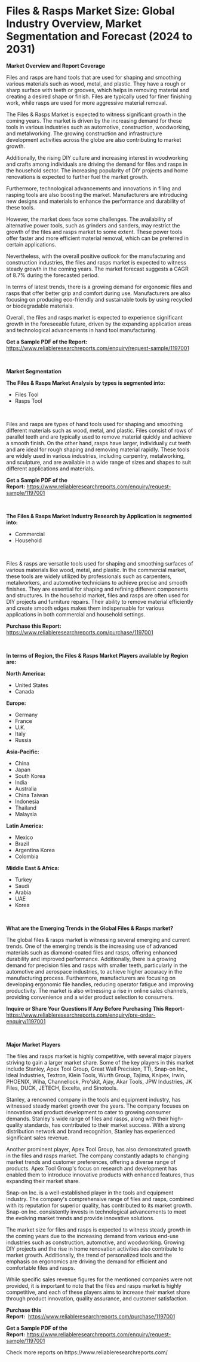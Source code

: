 <p><h1>Files & Rasps Market Size: Global Industry Overview, Market Segmentation and Forecast (2024 to 2031)</h1></p><p><strong>Market Overview and Report Coverage</strong></p>
<p><p>Files and rasps are hand tools that are used for shaping and smoothing various materials such as wood, metal, and plastic. They have a rough or sharp surface with teeth or grooves, which helps in removing material and creating a desired shape or finish. Files are typically used for finer finishing work, while rasps are used for more aggressive material removal.</p><p>The Files & Rasps Market is expected to witness significant growth in the coming years. The market is driven by the increasing demand for these tools in various industries such as automotive, construction, woodworking, and metalworking. The growing construction and infrastructure development activities across the globe are also contributing to market growth.</p><p>Additionally, the rising DIY culture and increasing interest in woodworking and crafts among individuals are driving the demand for files and rasps in the household sector. The increasing popularity of DIY projects and home renovations is expected to further fuel the market growth.</p><p>Furthermore, technological advancements and innovations in filing and rasping tools are also boosting the market. Manufacturers are introducing new designs and materials to enhance the performance and durability of these tools.</p><p>However, the market does face some challenges. The availability of alternative power tools, such as grinders and sanders, may restrict the growth of the files and rasps market to some extent. These power tools offer faster and more efficient material removal, which can be preferred in certain applications.</p><p>Nevertheless, with the overall positive outlook for the manufacturing and construction industries, the files and rasps market is expected to witness steady growth in the coming years. The market forecast suggests a CAGR of 8.7% during the forecasted period.</p><p>In terms of latest trends, there is a growing demand for ergonomic files and rasps that offer better grip and comfort during use. Manufacturers are also focusing on producing eco-friendly and sustainable tools by using recycled or biodegradable materials.</p><p>Overall, the files and rasps market is expected to experience significant growth in the foreseeable future, driven by the expanding application areas and technological advancements in hand tool manufacturing.</p></p>
<p><strong>Get a Sample PDF of the Report:</strong> <a href="https://www.reliableresearchreports.com/enquiry/request-sample/1197001">https://www.reliableresearchreports.com/enquiry/request-sample/1197001</a></p>
<p>&nbsp;</p>
<p><strong>Market Segmentation</strong></p>
<p><strong>The Files & Rasps Market Analysis by types is segmented into:</strong></p>
<p><ul><li>Files Tool</li><li>Rasps Tool</li></ul></p>
<p>&nbsp;</p>
<p><p>Files and rasps are types of hand tools used for shaping and smoothing different materials such as wood, metal, and plastic. Files consist of rows of parallel teeth and are typically used to remove material quickly and achieve a smooth finish. On the other hand, rasps have larger, individually cut teeth and are ideal for rough shaping and removing material rapidly. These tools are widely used in various industries, including carpentry, metalworking, and sculpture, and are available in a wide range of sizes and shapes to suit different applications and materials.</p></p>
<p><strong>Get a Sample PDF of the Report:</strong>&nbsp;<a href="https://www.reliableresearchreports.com/enquiry/request-sample/1197001">https://www.reliableresearchreports.com/enquiry/request-sample/1197001</a></p>
<p>&nbsp;</p>
<p><strong>The Files & Rasps Market Industry Research by Application is segmented into:</strong></p>
<p><ul><li>Commercial</li><li>Household</li></ul></p>
<p>&nbsp;</p>
<p><p>Files & rasps are versatile tools used for shaping and smoothing surfaces of various materials like wood, metal, and plastic. In the commercial market, these tools are widely utilized by professionals such as carpenters, metalworkers, and automotive technicians to achieve precise and smooth finishes. They are essential for shaping and refining different components and structures. In the household market, files and rasps are often used for DIY projects and furniture repairs. Their ability to remove material efficiently and create smooth edges makes them indispensable for various applications in both commercial and household settings.</p></p>
<p><strong>Purchase this Report:</strong>&nbsp; <a href="https://www.reliableresearchreports.com/purchase/1197001">https://www.reliableresearchreports.com/purchase/1197001</a></p>
<p>&nbsp;</p>
<p><strong>In terms of Region, the Files & Rasps Market Players available by Region are:</strong></p>
<p>
    <p> <strong> North America: </strong>
        <ul>
            <li>United States</li>
            <li>Canada</li>
        </ul>
        </p> 
    <p> <strong> Europe: </strong>
        <ul>
            <li>Germany</li>
            <li>France</li>
            <li>U.K.</li>
            <li>Italy</li>
            <li>Russia</li>
        </ul>
        </p> 
    <p> <strong> Asia-Pacific: </strong>
        <ul>
            <li>China</li>
            <li>Japan</li>
            <li>South Korea</li>
            <li>India</li>
            <li>Australia</li>
            <li>China Taiwan</li>
            <li>Indonesia</li>
            <li>Thailand</li>
            <li>Malaysia</li>
        </ul>
        </p> 
    <p> <strong> Latin America: </strong>
        <ul>
            <li>Mexico</li>
            <li>Brazil</li>
            <li>Argentina Korea</li>
            <li>Colombia</li>
        </ul>
        </p> 
    <p> <strong> Middle East & Africa: </strong>
        <ul>
            <li>Turkey</li>
            <li>Saudi</li>
            <li>Arabia</li>
            <li>UAE</li>
            <li>Korea</li>
        </ul>
    </p>
    </p>
<p>&nbsp;</p>
<p><strong>What are the Emerging Trends in the Global Files & Rasps market?</strong></p>
<p><p>The global files & rasps market is witnessing several emerging and current trends. One of the emerging trends is the increasing use of advanced materials such as diamond-coated files and rasps, offering enhanced durability and improved performance. Additionally, there is a growing demand for precision files and rasps with smaller teeth, particularly in the automotive and aerospace industries, to achieve higher accuracy in the manufacturing process. Furthermore, manufacturers are focusing on developing ergonomic file handles, reducing operator fatigue and improving productivity. The market is also witnessing a rise in online sales channels, providing convenience and a wider product selection to consumers.</p></p>
<p><strong>Inquire or Share Your Questions If Any Before Purchasing This Report</strong>- <a href="https://www.reliableresearchreports.com/enquiry/pre-order-enquiry/1197001">https://www.reliableresearchreports.com/enquiry/pre-order-enquiry/1197001</a></p>
<p>&nbsp;</p>
<p><strong>Major Market Players</strong></p>
<p><p>The files and rasps market is highly competitive, with several major players striving to gain a larger market share. Some of the key players in this market include Stanley, Apex Tool Group, Great Wall Precision, TTi, Snap-on Inc., Ideal Industries, Textron, Klein Tools, Wurth Group, Tajima, Knipex, Irwin, PHOENIX, Wiha, Channellock, Pro'skit, Ajay, Akar Tools, JPW Industries, JK Files, DUCK, JETECH, Excelta, and Sinotools.</p><p>Stanley, a renowned company in the tools and equipment industry, has witnessed steady market growth over the years. The company focuses on innovation and product development to cater to growing consumer demands. Stanley's wide range of files and rasps, along with their high-quality standards, has contributed to their market success. With a strong distribution network and brand recognition, Stanley has experienced significant sales revenue.</p><p>Another prominent player, Apex Tool Group, has also demonstrated growth in the files and rasps market. The company constantly adapts to changing market trends and customer preferences, offering a diverse range of products. Apex Tool Group's focus on research and development has enabled them to introduce innovative products with enhanced features, thus expanding their market share.</p><p>Snap-on Inc. is a well-established player in the tools and equipment industry. The company's comprehensive range of files and rasps, combined with its reputation for superior quality, has contributed to its market growth. Snap-on Inc. consistently invests in technological advancements to meet the evolving market trends and provide innovative solutions.</p><p>The market size for files and rasps is expected to witness steady growth in the coming years due to the increasing demand from various end-use industries such as construction, automotive, and woodworking. Growing DIY projects and the rise in home renovation activities also contribute to market growth. Additionally, the trend of personalized tools and the emphasis on ergonomics are driving the demand for efficient and comfortable files and rasps.</p><p>While specific sales revenue figures for the mentioned companies were not provided, it is important to note that the files and rasps market is highly competitive, and each of these players aims to increase their market share through product innovation, quality assurance, and customer satisfaction.</p></p>
<p><strong>Purchase this Report:</strong>&nbsp;&nbsp;<a href="https://www.reliableresearchreports.com/purchase/1197001">https://www.reliableresearchreports.com/purchase/1197001</a></p>
<p></p>
<p><strong>Get a Sample PDF of the Report:</strong>&nbsp;<a href="https://www.reliableresearchreports.com/enquiry/request-sample/1197001">https://www.reliableresearchreports.com/enquiry/request-sample/1197001</a></p>
<p>Check more reports on https://www.reliableresearchreports.com/</p>